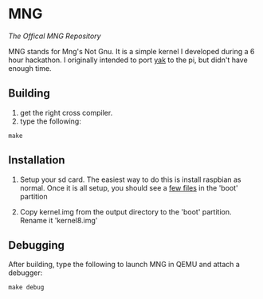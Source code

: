 # MNG
*The Offical MNG Repository*

MNG stands for Mng's Not Gnu. It is a simple kernel I developed during a 6 hour
hackathon. I originally intended to port [yak](https://github.com/mcrossen/yak)
to the pi, but didn't have enough time.

## Building
1. get the right cross compiler.
1. type the following:

```
make
```

## Installation
1. Setup your sd card. The easiest way to do this is install raspbian as normal.
Once it is all setup, you should see a
[few files](https://github.com/raspberrypi/firmware/tree/master/boot) in the
'boot' partition

1. Copy kernel.img from the output directory to the 'boot' partition. Rename it
'kernel8.img'

## Debugging
After building, type the following to launch MNG in QEMU and attach a debugger:
```
make debug
```
